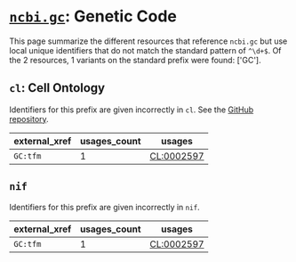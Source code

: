 # [`ncbi.gc`](https://bioregistry.io/ncbi.gc): Genetic Code

This page summarize the different resources that reference `ncbi.gc`
but use local unique identifiers that do not match the standard pattern of
`^\d+$`. Of the 2 resources,
1 variants on the standard prefix were found: ['GC'].

## `cl`: Cell Ontology

Identifiers for this prefix are given incorrectly in `cl`. See the [GitHub repository](https://github.com/obophenotype/cell-ontology).

| external_xref   |   usages_count | usages                                                  |
|-----------------|----------------|---------------------------------------------------------|
| `GC:tfm`        |              1 | [CL:0002597](http://purl.obolibrary.org/obo/CL_0002597) |

## `nif`

Identifiers for this prefix are given incorrectly in `nif`.

| external_xref   |   usages_count | usages                                                  |
|-----------------|----------------|---------------------------------------------------------|
| `GC:tfm`        |              1 | [CL:0002597](http://purl.obolibrary.org/obo/CL_0002597) |

